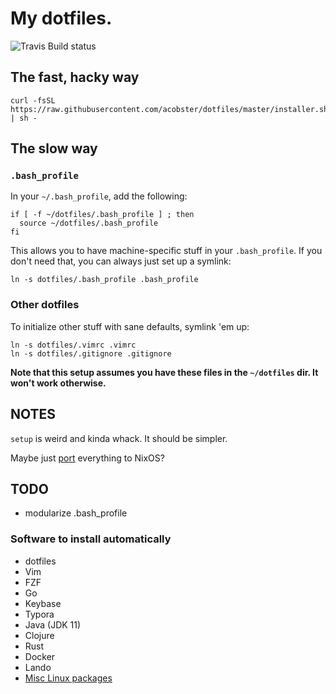# My dotfiles.

![Travis Build status](https://api.travis-ci.org/acobster/dotfiles.svg?branch=master)

## The fast, hacky way

```
curl -fsSL https://raw.githubusercontent.com/acobster/dotfiles/master/installer.sh | sh -
```

## The slow way

### `.bash_profile`

In your `~/.bash_profile`, add the following:

```
if [ -f ~/dotfiles/.bash_profile ] ; then
  source ~/dotfiles/.bash_profile
fi
```

This allows you to have machine-specific stuff in your `.bash_profile`. If you don't need that, you can always just set up a symlink:

```
ln -s dotfiles/.bash_profile .bash_profile
```

### Other dotfiles

To initialize other stuff with sane defaults, symlink 'em up:

```
ln -s dotfiles/.vimrc .vimrc
ln -s dotfiles/.gitignore .gitignore
```

**Note that this setup assumes you have these files in the `~/dotfiles` dir. It won't work otherwise.**

## NOTES

`setup` is weird and kinda whack. It should be simpler.

Maybe just [port](https://www.youtube.com/watch?v=ck4J2Faa7Fc) everything to NixOS?

## TODO

* modularize .bash_profile

### Software to install automatically

* dotfiles
* Vim
* FZF
* Go
* Keybase
* Typora
* Java (JDK 11)
* Clojure
* Rust
* Docker
* Lando
* [Misc Linux packages](https://github.com/acobster/dotfiles/blob/main/bin/install-linux-packages)
